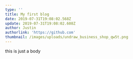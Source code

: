 ```yaml
---
type: ''
title: My first blog
date: 2019-07-31T19:08:02.568Z
update: 2019-07-31T19:08:02.608Z
author: Justin
authorlink: 'https://github.com'
thumbnail: /images/uploads/undraw_business_shop_qw5t.png
---
```

this is just a body
